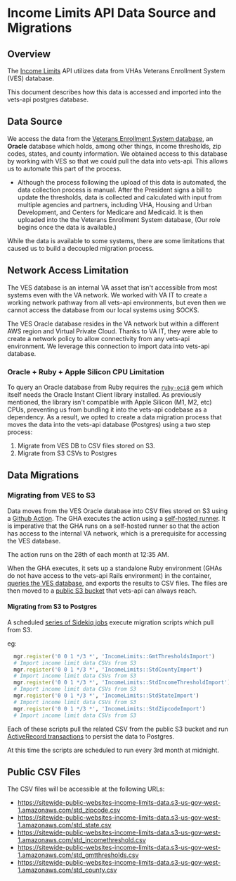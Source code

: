 # Income Limits API Data Source and Migrations

## Overview 
The [Income Limits](https://github.com/department-of-veterans-affairs/vets-api/tree/master/modules/income_limits) API utilizes data from VHAs Veterans Enrollment System (VES) database.

This document describes how this data is accessed and imported into the vets-api postgres database.

## Data Source
We access the data from the [Veterans Enrollment System database](https://dev.ves.va.gov/esr/), an **Oracle** database which holds, among other things, income thresholds, zip codes, states, and county information. We obtained access to this database by working with VES so that we could pull the data into vets-api. This allows us to automate this part of the process. 
- Although the process following the upload of this data is automated, the data collection process is manual. After the President signs a bill to update the thresholds, data is collected and calculated with input from multiple agencies and partners, including VHA, Housing and Urban Development, and Centers for Medicare and Medicaid. It is then uploaded into the the Veterans Enrollment System database,  (Our role begins once the data is available.)

While the data is available to some systems, there are some limitations that caused us to build a decoupled migration process.

## Network Access Limitation
The VES database is an internal VA asset that isn't accessible from most systems even with the VA network. We worked with VA IT to create a working network pathway from all vets-api environments, but even then we cannot access the database from our local systems using SOCKS.

The VES Oracle database resides in the VA network but within a different AWS region and Virtual Private Cloud. Thanks to VA IT, they were able to create a network policy to allow connectivity from any vets-api environment. We leverage this connection to import data into vets-api database.

### Oracle + Ruby + Apple Silicon CPU Limitation
To query an Oracle database from Ruby requires the [`ruby-oci8`](https://github.com/kubo/ruby-oci8) gem which itself needs the Oracle Instant Client library installed. As previously mentioned, the library isn't compatible with Apple Silicon (M1, M2, etc) CPUs, preventing us from bundling it into the vets-api codebase as a dependency. As a result, we opted to create a data migration process that moves the data into the vets-api database (Postgres) using a two step process:

1. Migrate from VES DB to CSV files stored on S3.
2. Migrate from S3 CSVs to Postgres

## Data Migrations

### Migrating from VES to S3
Data moves from the VES Oracle database into CSV files stored on S3 using a [Github Action](https://github.com/department-of-veterans-affairs/vets-api/blob/master/.github/workflows/income-limits-data-sync.yml). The GHA executes the action using a [self-hosted runner](https://docs.github.com/en/actions/hosting-your-own-runners/managing-self-hosted-runners/about-self-hosted-runners). It is imperative that the GHA runs on a self-hosted runner so that the action has access to the internal VA network, which is a prerequisite for accessing the VES database.

The action runs on the 28th of each month at 12:35 AM.

When the GHA executes, it sets up a standalone Ruby environment (GHAs do not have access to the vets-api Rails environment) in the container, [queries the VES database](https://github.com/department-of-veterans-affairs/vets-api/blob/master/.github/scripts/income-limits-data-sync.rb), and exports the results to CSV files. The files are then moved to a [public S3 bucket](https://github.com/department-of-veterans-affairs/vets-api/blob/master/.github/workflows/income-limits-data-sync.yml#L103) that vets-api can always reach.

#### Migrating from S3 to Postgres
A scheduled [series of Sidekiq jobs](https://github.com/department-of-veterans-affairs/vets-api/blob/bbc93d8245e47a4f103608f54a925714d7b9a7c0/lib/periodic_jobs.rb#L55-L64) execute migration scripts which pull from S3.

eg:
```ruby
  mgr.register('0 0 1 */3 *', 'IncomeLimits::GmtThresholdsImport')
  # Import income limit data CSVs from S3
  mgr.register('0 0 1 */3 *', 'IncomeLimits::StdCountyImport')
  # Import income limit data CSVs from S3
  mgr.register('0 0 1 */3 *', 'IncomeLimits::StdIncomeThresholdImport')
  # Import income limit data CSVs from S3
  mgr.register('0 0 1 */3 *', 'IncomeLimits::StdStateImport')
  # Import income limit data CSVs from S3
  mgr.register('0 0 1 */3 *', 'IncomeLimits::StdZipcodeImport')
  # Import income limit data CSVs from S3
```

Each of these scripts pull the related CSV from the public S3 bucket and run [ActiveRecord transactions](https://api.rubyonrails.org/classes/ActiveRecord/Transactions/ClassMethods.html) to persist the data to Postgres.

At this time the scripts are scheduled to run every 3rd month at midnight.

## Public CSV Files
The CSV files will be accessible at the following URLs:
- https://sitewide-public-websites-income-limits-data.s3-us-gov-west-1.amazonaws.com/std_zipcode.csv
- https://sitewide-public-websites-income-limits-data.s3-us-gov-west-1.amazonaws.com/std_state.csv
- https://sitewide-public-websites-income-limits-data.s3-us-gov-west-1.amazonaws.com/std_incomethreshold.csv
- https://sitewide-public-websites-income-limits-data.s3-us-gov-west-1.amazonaws.com/std_gmtthresholds.csv
- https://sitewide-public-websites-income-limits-data.s3-us-gov-west-1.amazonaws.com/std_county.csv
